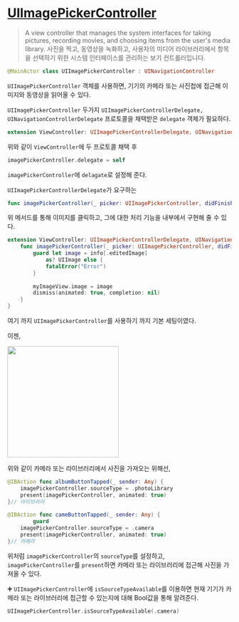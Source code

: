 # [UIImagePickerController](https://developer.apple.com/documentation/uikit/uiimagepickercontroller)
> A view controller that manages the system interfaces for taking pictures, recording movies, and choosing items from the user's media library.
> 사진을 찍고, 동영상을 녹화하고, 사용자의 미디어 라이브러리에서 항목을 선택하기 위한 시스템 인터페이스를 관리하는 보기 컨트롤러입니다.

```swift
@MainActor class UIImagePickerController : UINavigationController
```

`UIImagePickerController` 객체를 사용하면, 기기의 카메라 또는 사진첩에 접근해 이미지와 동영상을 읽어올 수 있다. 

`UIImagePickerController` 두가지 `UIImagePickerControllerDelegate,  UINavigationControllerDelegate` 프로토콜을 채택받은 `delegate` 객체가 필요하다. 

```swift
extension ViewController: UIImagePickerControllerDelegate, UINavigationControllerDelegate 
```
위와 같이 `ViewController`에 두 프로토콜 채택 후

```swift
imagePickerController.delegate = self
```

`imagePickerController`에 `delagate`로 설정해 준다.

`UIImagePickerControllerDelegate`가 요구하는 

```swift
func imagePickerController(_ picker: UIImagePickerController, didFinishPickingMediaWithInfo info: [UIImagePickerController.InfoKey : Any])
```

위 메서드를 통해 이미지를 클릭하고, 그에 대한 처리 기능을 내부에서 구현해 줄 수 있다.

```swift
extension ViewController: UIImagePickerControllerDelegate, UINavigationControllerDelegate {
    func imagePickerController(_ picker: UIImagePickerController, didFinishPickingMediaWithInfo info: [UIImagePickerController.InfoKey : Any]) {
        guard let image = info[.editedImage]
            as? UIImage else {
            fatalError("Error")
        }
        
        myImageView.image = image
        dismiss(animated: true, completion: nil) 
    }
}
```

여기 까지 `UIImagePickerController`를 사용하기 까지 기본 세팅이였다.

이젠,

<img src="https://i.imgur.com/OaYPzmD.gif" width="250">

위와 같이 카메라 또는 라이브러리에서 사진을 가져오는 위해선,

```swift
@IBAction func albumButtonTapped(_ sender: Any) {
    imagePickerController.sourceType = .photoLibrary
    present(imagePickerController, animated: true)
}// 라이브러리
  
@IBAction func cameButtonTapped(_ sender: Any) {
        guard 
    imagePickerController.sourceType = .camera
    present(imagePickerController, animated: true)
}// 카메라
```

위처럼 `imagePickerController`의 `sourceType`를 설정하고, `imagePickerController`를 `present`하면 카메라 또는 라이브러리에 접근해 사진을 가져올 수 있다.

➕  `UIImagePickerController`에 `isSourceTypeAvailable`를 이용하면 현재 기기가 카메라 또는 라이브러리에 접근할 수 있는지에 대해 Bool값을 통해 알려준다.

```swift
UIImagePickerController.isSourceTypeAvailable(.camera)
```
